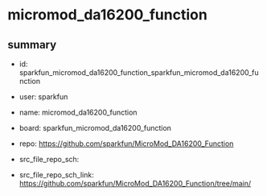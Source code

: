 # micromod_da16200_function
 
## summary 
* id: sparkfun_micromod_da16200_function_sparkfun_micromod_da16200_function
* user: sparkfun
* name: micromod_da16200_function
* board: sparkfun_micromod_da16200_function
* repo: https://github.com/sparkfun/MicroMod_DA16200_Function



* src_file_repo_sch: 
* src_file_repo_sch_link: https://github.com/sparkfun/MicroMod_DA16200_Function/tree/main/






